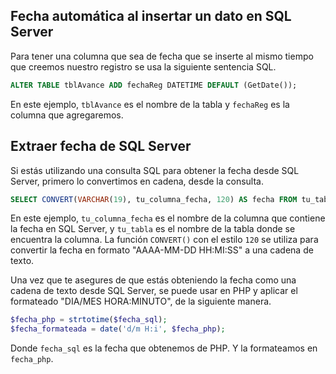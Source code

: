 ## Fecha automática al insertar un dato en SQL Server
Para tener una columna que sea de fecha que se inserte al mismo tiempo que creemos nuestro registro se usa la siguiente sentencia SQL.
```sql
ALTER TABLE tblAvance ADD fechaReg DATETIME DEFAULT (GetDate());
```
En este ejemplo, `tblAvance` es el nombre de la tabla y `fechaReg` es la columna que agregaremos.

## Extraer fecha de SQL Server
Si estás utilizando una consulta SQL para obtener la fecha desde SQL Server, primero lo convertimos en cadena, desde la consulta.

```sql
SELECT CONVERT(VARCHAR(19), tu_columna_fecha, 120) AS fecha FROM tu_tabla;
```

En este ejemplo, `tu_columna_fecha` es el nombre de la columna que contiene la fecha en SQL Server, y `tu_tabla` es el nombre de la tabla donde se encuentra la columna. La función `CONVERT()` con el estilo `120` se utiliza para convertir la fecha en formato "AAAA-MM-DD HH:MI:SS" a una cadena de texto.

Una vez que te asegures de que estás obteniendo la fecha como una cadena de texto desde SQL Server, se puede usar en PHP y aplicar el formateado "DIA/MES HORA:MINUTO", de la siguiente manera.
```php
$fecha_php = strtotime($fecha_sql);
$fecha_formateada = date('d/m H:i', $fecha_php);
```
Donde `fecha_sql` es la fecha que obtenemos de PHP. Y la formateamos en `fecha_php`.


